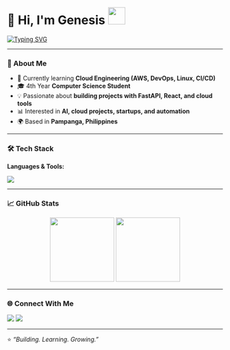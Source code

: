 # 👋 Hi, I'm Genesis <img src="https://media.giphy.com/media/hvRJCLFzcasrR4ia7z/giphy.gif" width="40px">  

[![Typing SVG](https://readme-typing-svg.herokuapp.com?size=24&color=1ABC9C&lines=Computer+Science+Student;Aspiring+Cloud+%26+DevOps+Engineer;Always+Learning+%F0%9F%92%AA)](https://git.io/typing-svg)

---

### 🚀 About Me  
- 🌱 Currently learning **Cloud Engineering (AWS, DevOps, Linux, CI/CD)**  
- 🎓 4th Year **Computer Science Student**  
- 💡 Passionate about **building projects with FastAPI, React, and cloud tools**  
- 📊 Interested in **AI, cloud projects, startups, and automation**  
- 🌍 Based in **Pampanga, Philippines**  

---

### 🛠 Tech Stack  

**Languages & Tools:**  
<p>
  <img src="https://skillicons.dev/icons?i=python,fastapi,react,js,html,css,docker,linux,aws,mongodb,git,github,vscode,tailwind" />
</p>  

---

### 📈 GitHub Stats  

<p align="center">
  <img src="https://github-readme-stats.vercel.app/api?username=GenesisGrant&show_icons=true&theme=tokyonight" height="150" />
  <img src="https://github-readme-stats.vercel.app/api/top-langs/?username=GenesisGrant&layout=compact&theme=tokyonight" height="150" />
</p>

---

### 🌐 Connect With Me  
<p>
  <a href="https://www.linkedin.com/in/genesis-grant-vivero-861519364/" target="_blank"><img src="https://skillicons.dev/icons?i=linkedin" /></a>
  <a href="mailto:genesisgrantvivero@gmail.com"><img src="https://skillicons.dev/icons?i=gmail" /></a>
</p>  

---

⭐️ _“Building. Learning. Growing.”_  
